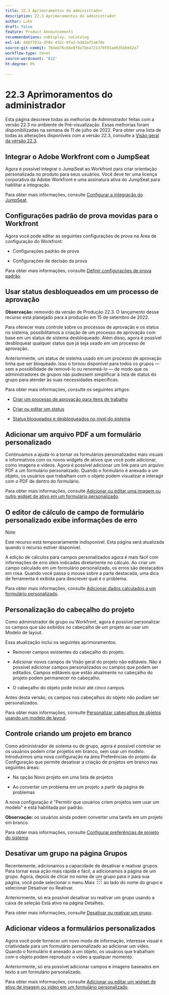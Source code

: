 ```yaml
---
title: 22.3 Aprimoramentos do administrador
description: 22.3 Aprimoramentos do administrador
author: Luke
draft: false
feature: Product Announcements
recommendations: noDisplay, noCatalog
exl-id: 4607703a-d70e-432c-9fa2-bd43af5a870e
source-git-commit: 76deb76c66e8f8a7dea721378591ae035b8d42e7
workflow-type: tm+mt
source-wordcount: '812'
ht-degree: 0%

---
```


# 22.3 Aprimoramentos do administrador

Esta página descreve todas as melhorias de Administrador feitas com a versão 22.3 no ambiente de Pré-visualização. Essas melhorias foram disponibilizadas na semana de 11 de julho de 2022. Para obter uma lista de todas as alterações disponíveis com a versão 22.3, consulte a [Visão geral da versão 22.3](/help/quicksilver/product-announcements/product-releases/22.3-release-activity/22-3-release-overview.md).

## Integrar o Adobe Workfront com o JumpSeat

Agora é possível integrar o JumpSeat ao Workfront para criar orientação personalizada no produto para seus usuários. Você deve ter uma licença corporativa da Adobe Workfront e uma assinatura ativa do JumpSeat para habilitar a integração.

Para obter mais informações, consulte [Configurar a integração do JumpSeat](/help/quicksilver/administration-and-setup/configure-integrations/configure-jumpseat.md).

## Configurações padrão de prova movidas para o Workfront

Agora você pode editar as seguintes configurações de prova na Área de configuração do Workfront:

* Configurações padrão de prova

* Configurações de decisão da prova

Para obter mais informações, consulte [Definir configurações de prova padrão](/help/quicksilver/administration-and-setup/manage-workfront/configure-proofing/configure-default-proof-settings.md).

## Usar status desbloqueados em um processo de aprovação

**Observação:** removido da versão de Produção 22.3. O lançamento desse recurso está planejado para a produção em 15 de setembro de 2022.

Para oferecer mais controle sobre os processos de aprovação e os status no sistema, possibilitamos a criação de um processo de aprovação com base em um status de sistema desbloqueado. Além disso, agora é possível desbloquear qualquer status que já seja usado em um processo de aprovação.

Anteriormente, um status de sistema usado em um processo de aprovação tinha que ser bloqueado. Isso o tornou disponível para todos os grupos — sem a possibilidade de removê-lo ou renomeá-lo — de modo que os administradores de grupos não pudessem simplificar a lista de status do grupo para atender às suas necessidades específicas.

Para obter mais informações, consulte os seguintes artigos:

* [Criar um processo de aprovação para itens de trabalho](/help/quicksilver/administration-and-setup/customize-workfront/configure-approval-milestone-processes/create-approval-processes.md)

* [Criar ou editar um status](/help/quicksilver/administration-and-setup/customize-workfront/creating-custom-status-and-priority-labels/create-or-edit-a-status.md)

* [Status bloqueados e desbloqueados no nível do sistema](/help/quicksilver/administration-and-setup/customize-workfront/creating-custom-status-and-priority-labels/lock-or-unlock-a-custom-system-level-status.md)


## Adicionar um arquivo PDF a um formulário personalizado

Continuamos a ajudá-lo a tornar os formulários personalizados mais visuais e informativos com os novos widgets de ativos que você pode adicionar, como imagens e vídeos. Agora é possível adicionar um link para um arquivo PDF a um formulário personalizado. Quando o formulário é anexado a um objeto, os usuários que trabalham com o objeto podem visualizar e interagir com o PDF de dentro do formulário.

Para obter mais informações, consulte [Adicionar ou editar uma imagem ou outro widget de ativo em um formulário personalizado](/help/quicksilver/administration-and-setup/customize-workfront/create-manage-custom-forms/add-widget-or-edit-its-properties-in-a-custom-form.md).

## O editor de cálculo de campo de formulário personalizado exibe informações de erro

>[!NOTE]
>
>Este recurso está temporariamente indisponível. Esta página será atualizada quando o recurso estiver disponível.

A edição de cálculos para campos personalizados agora é mais fácil com informações de erro úteis indicadas diretamente no cálculo. Ao criar um campo calculado em um formulário personalizado, os erros são destacados em rosa. Quando você passa o mouse sobre a parte destacada, uma dica de ferramenta é exibida para descrever qual é o problema.

Para obter mais informações, consulte [Adicionar dados calculados a um formulário personalizado](/help/quicksilver/administration-and-setup/customize-workfront/create-manage-custom-forms/add-calculated-data-to-custom-form.md).

## Personalização do cabeçalho do projeto

Como administrador de grupo ou Workfront, agora é possível personalizar os campos que são exibidos no cabeçalho de um projeto ao usar um Modelo de layout.

Essa atualização inclui os seguintes aprimoramentos:

* Remover campos existentes do cabeçalho do projeto.

* Adicionar novos campos de Visão geral do projeto não editáveis. Não é possível adicionar campos personalizados ou campos que podem ser editados. Campos editáveis que estão atualmente no cabeçalho do projeto podem permanecer no cabeçalho.

* O cabeçalho do objeto pode incluir até cinco campos.


Antes desta versão, os campos nos cabeçalhos do objeto não podiam ser personalizados.

Para obter mais informações, consulte [Personalizar cabeçalhos de objetos usando um modelo de layout](/help/quicksilver/administration-and-setup/customize-workfront/use-layout-templates/customize-object-headers.md).

## Controle criando um projeto em branco

Como administrador de sistema ou de grupo, agora é possível controlar se os usuários podem criar projetos em branco, sem usar um modelo. Introduzimos uma nova configuração na área Preferências do projeto da Configuração que permite desativar a criação de projetos em branco nas seguintes áreas:

* Na opção Novo projeto em uma lista de projetos

* Ao converter um problema em um projeto a partir da página de problemas


A nova configuração é &quot;Permitir que usuários criem projetos sem usar um modelo&quot; e está habilitada por padrão.

**Observação:** os usuários ainda podem converter uma tarefa em um projeto em branco.

Para obter mais informações, consulte [Configurar preferências de projeto do sistema](/help/quicksilver/administration-and-setup/set-up-workfront/configure-system-defaults/set-project-preferences.md).

## Desativar um grupo na página Grupos

Recentemente, adicionamos a capacidade de desativar e reativar grupos. Para tornar essa ação mais rápida e fácil, a adicionamos à página de um grupo. Agora, depois de clicar no nome de um grupo para ir para sua página, você pode selecionar o menu Mais ![](/help/quicksilver/administration-and-setup/manage-groups/create-and-manage-groups/assets/main-menu-icon.png) ao lado do nome do grupo e selecionar Desativar ou Reativar.

Anteriormente, só era possível desativar ou reativar um grupo usando a caixa de seleção Está ativo na página Detalhes.

Para obter mais informações, consulte [Desativar ou reativar um grupo](/help/quicksilver/administration-and-setup/manage-groups/create-and-manage-groups/deactivate-or-reactivate-a-group.md).

## Adicionar vídeos a formulários personalizados

Agora você pode fornecer um novo modo de informação, interesse visual e criatividade para um formulário personalizado ao adicionar um vídeo. Quando o formulário é anexado a um objeto, os usuários que trabalham com o objeto podem reproduzir o vídeo a qualquer momento.

Anteriormente, só era possível adicionar campos e imagens baseados em texto a um formulário personalizado.

Para obter mais informações, consulte [Adicionar ou editar um widget de ativo de imagem ou vídeo em um formulário personalizado](/help/quicksilver/administration-and-setup/customize-workfront/create-manage-custom-forms/add-widget-or-edit-its-properties-in-a-custom-form.md).

